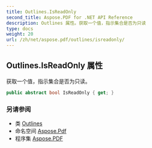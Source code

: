 ```yaml
---
title: Outlines.IsReadOnly
second_title: Aspose.PDF for .NET API Reference
description: Outlines 属性。获取一个值，指示集合是否为只读
type: docs
weight: 20
url: /zh/net/aspose.pdf/outlines/isreadonly/
---
```

## Outlines.IsReadOnly 属性

获取一个值，指示集合是否为只读。

```csharp
public abstract bool IsReadOnly { get; }
```

### 另请参阅

* 类 [Outlines](../)
* 命名空间 [Aspose.Pdf](../../../aspose.pdf/)
* 程序集 [Aspose.PDF](../../../)